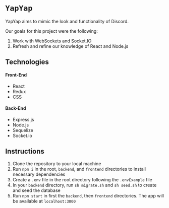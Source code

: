# `YapYap`

YapYap aims to mimic the look and functionality of Discord.

Our goals for this project were the following:

1. Work with WebSockets and Socket.IO
2. Refresh and refine our knowledge of React and Node.js

## Technologies

#### Front-End
- React
- Redux
- CSS

#### Back-End

- Express.js
- Node.js
- Sequelize
- Socket.io

## Instructions

1. Clone the repository to your local machine
2. Run `npm i` in the root, `backend`, and `frontend` directories to install necessary dependencies
3. Create a `.env` file in the root directory following the `.envExample` file
4. In your `backend` directory, run `sh migrate.sh` and `sh seed.sh` to create and seed the database
5. Run `npm start` in first the `backend`, then `frontend` directories. The app will be available at `localhost:3000`


